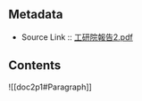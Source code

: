 ## Metadata
 - Source Link :: [工研院報告2.pdf](https://drd-wiki.wmyaoyao.pw/doc/report2.pdf)

## Contents

![[doc2p1#Paragraph]]